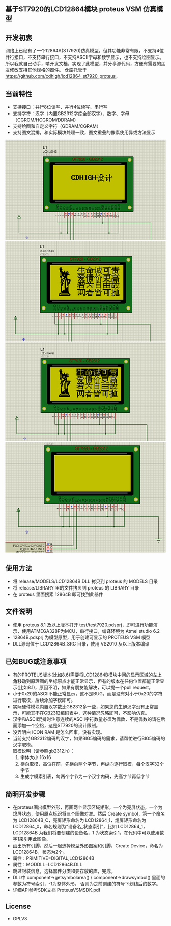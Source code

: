 ## 基于ST7920的LCD12864模块 proteus VSM 仿真模型

## 开发初衷  
网络上已经有了一个12864A(ST7920)仿真模型，但其功能非常有限，不支持4位并行接口，不支持串行接口，不支持ASCII字母和数字显示，也不支持绘图显示。
所以我就自己动手，啃开发文档，实现了此模型，并分享源代码，方便有需要的朋友修改支持其他规格的器件。
仓库托管于 <https://github.com/cdhigh/lcd12864_st7920_proteus>。

## 当前特性  
* 支持接口：并行8位读写、并行4位读写、串行写
* 支持字符：汉字（内置GB2312字库全部汉字）、数字、字母（CGROM/HCGROM/DDRAM）
* 支持绘图和自定义字符（GDRAM/CGRAM）
* 支持图文混排，和实际模块处理一致，图文重叠的像素使用异或方法显示

![ScreenShoot1](https://github.com/cdhigh/lcd12864_st7920_proteus/blob/main/scr1.png)
![ScreenShoot2](https://github.com/cdhigh/lcd12864_st7920_proteus/blob/main/scr2.png)
![ScreenShoot3](https://github.com/cdhigh/lcd12864_st7920_proteus/blob/main/scr3.png)
![Screen GIF](https://github.com/cdhigh/lcd12864_st7920_proteus/blob/main/scrShoot.gif)

## 使用方法  
* 将 release/MODELS/LCD12864B.DLL 拷贝到 proteus 的 MODELS 目录
* 将 release/LIBRARY 里的文件拷贝到 proteus 的 LIBRARY 目录
* 在 proteus 里面搜索 12864B 即可找到此器件

## 文件说明  
* 使用 proteus 8.1 及以上版本打开 test/test7920.pdsprj，即可进行功能演示，使用ATMEGA328P为MCU，串行接口，编译环境为 Atmel studio 6.2
* 12864B.pdsprj 为模型原型，用于创建可显示的 PROTEUS VSM 模型
* DLL源码位于 LCD12864B_SRC 目录，使用 VS2010 及以上版本编译

## 已知BUG或注意事项  
* 有的PROTEUS版本(比如8.6)需要将LCD12864B模块中间的显示区域的左上角移动到原理图的坐标原点才能正常显示，但有的版本在任何位置都能正常显示(比如8.1)，原因不明，如果有朋友能解决，可以提一个pull request。
* 小于0x20的ASCII不能正常显示，这不是BUG，而是没有对小于0x20的字符进行取模，后续添加字模即可。
* 实际硬件模块内置汉字数比GB2312多一些，如果您的生僻汉字没有正常显示，可能其不在GB2312编码表中，这种情况忽略即可，不影响仿真。
* 汉字和ASCII混排时注意连续的ASCII字符数量必须为偶数，不是偶数的请在后面添加一个空格，这是ST7920的设计限制。
* 没弄明白 ICON RAM 是怎么回事，没有实现。
* 当前支持GB2312编码的汉字，如果BIG5编码的需求，请帮忙进行BIG5编码的汉字取模。  
  取模说明（请参照gb2312.h）：  
  1. 字体大小 16x16  
  2. 横向取模，高位在前，先横向两个字节，再纵向逐行取模，每个汉字32个字节  
  3. 生成字模索引表，每两个字节为一个汉字内码，先高字节再低字节  

## 简明开发步骤  
* 在proteus画出模型外形，再画两个显示区域矩形，一个为亮屏状态，一个为熄屏状态，使用原点标识将三个图像对准。然后 Create symbol，第一个命名为 LCD12864B_C，亮屏矩形命名为 LCD12864_1，熄屏矩形命名为 LCD12864_0，命名规则为“设备名_状态索引”，比如 LCD12864_1，LCD12864B 为我们将要创建的设备名，1 为状态索引1，在代码中可以使用数字1来引用此图像。
* 画出所有引脚，然后一起选择模型外形图案和引脚，Create Device，命名为 LCD12864B，状态为2个。
* 属性：PRIMITIVE=DIGITAL,LCD12864B
* 属性：MODDLL=LCD12864B.DLL
* 跳过封装信息，选择器件分类和要存放的库，完成。
* DLL中 component->getsymbolarea() / component->drawsymbol() 里面的参数为符号索引，-1为整体外形， 否则为之前创建的符号下划线后的数字。
* 详细API参考SDK文档 ProteusVSMSDK.pdf

## License  
* GPLV3
